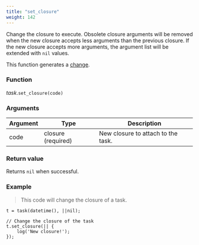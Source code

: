 ```yaml
---
title: "set_closure"
weight: 142
---
```


Change the closure to execute. Obsolete closure arguments will be removed when the new closure accepts less arguments than the previous closure.
If the new closure accepts more arguments, the argument list will be extended with `nil` values.

This function generates a [change](../../../overview/changes).

### Function

*task*.`set_closure(code)`

### Arguments

Argument | Type | Description
-------- | ---- | -----------
code | closure (required) | New closure to attach to the task.

### Return value

Returns `nil` when successful.

### Example

> This code will change the closure of a task.

```thingsdb,should_pass
t = task(datetime(), ||nil);

// Change the closure of the task
t.set_closure(|| {
    log('New closure!');
});
```